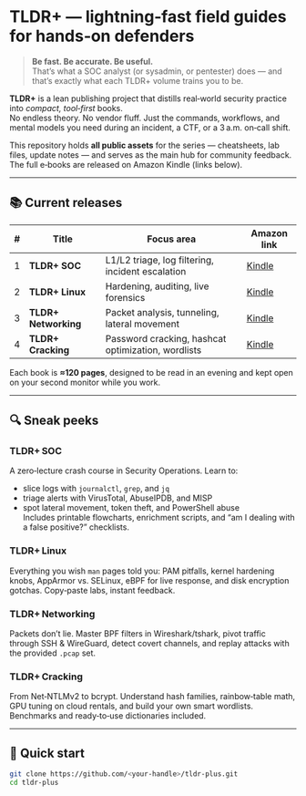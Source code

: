 # **TLDR+ — lightning‑fast field guides for hands‑on defenders**

> **Be fast. Be accurate. Be useful.**  
> That’s what a SOC analyst (or sysadmin, or pentester) does — and that’s exactly what each TLDR+ volume trains you to be.

**TLDR+** is a lean publishing project that distills real‑world security practice into *compact, tool‑first* books.  
No endless theory. No vendor fluff. Just the commands, workflows, and mental models you need during an incident, a CTF, or a 3 a.m. on‑call shift.

This repository holds **all public assets** for the series — cheatsheets, lab files, update notes — and serves as the main hub for community feedback.  
The full e‑books are released on Amazon Kindle (links below).

---

## 📚 Current releases

| # | Title | Focus area | Amazon link |
|---|-------|------------|-------------|
| 1 | **TLDR+ SOC** | L1/L2 triage, log filtering, incident escalation | [Kindle](https://www.amazon.com/dp/B0F8W7SXJM) |
| 2 | **TLDR+ Linux** | Hardening, auditing, live forensics | [Kindle](https://www.amazon.com/dp/B0FB48198X) |
| 3 | **TLDR+ Networking** | Packet analysis, tunneling, lateral movement | [Kindle](https://www.amazon.com/dp/B0F8P83DDY) |
| 4 | **TLDR+ Cracking** | Password cracking, hashcat optimization, wordlists | [Kindle](https://www.amazon.com/dp/B0F8VT9P1J) |

Each book is **≈120 pages**, designed to be read in an evening and kept open on your second monitor while you work.

---

## 🔍 Sneak peeks

### TLDR+ SOC
A zero‑lecture crash course in Security Operations. Learn to:
* slice logs with `journalctl`, `grep`, and `jq`
* triage alerts with VirusTotal, AbuseIPDB, and MISP
* spot lateral movement, token theft, and PowerShell abuse  
Includes printable flowcharts, enrichment scripts, and “am I dealing with a false positive?” checklists.

### TLDR+ Linux
Everything you wish `man` pages told you: PAM pitfalls, kernel hardening knobs, AppArmor vs. SELinux, eBPF for live response, and disk encryption gotchas. Copy‑paste labs, instant feedback.

### TLDR+ Networking
Packets don’t lie. Master BPF filters in Wireshark/tshark, pivot traffic through SSH & WireGuard, detect covert channels, and replay attacks with the provided `.pcap` set.

### TLDR+ Cracking
From Net‑NTLMv2 to bcrypt. Understand hash families, rainbow‑table math, GPU tuning on cloud rentals, and build your own smart wordlists. Benchmarks and ready‑to‑use dictionaries included.

---

## 🚀 Quick start

```bash
git clone https://github.com/<your‑handle>/tldr-plus.git
cd tldr-plus
